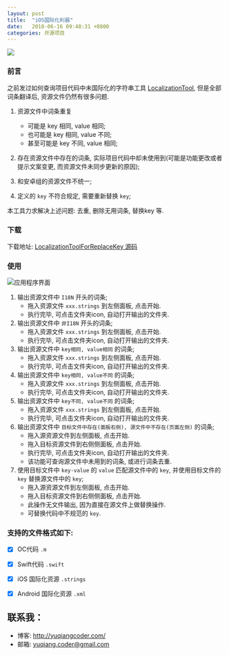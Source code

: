 ```yaml
---
layout: post
title:  "iOS国际化利器"
date:   2018-06-16 09:48:31 +0800
categories: 开源项目
---
```

![](http://yuqiangcoder.com/assets/postImages/ios/201806/1.png)

### 前言
之前发过如何查询项目代码中未国际化的字符串工具 [LocalizationTool](http://yuqiangcoder.com/2017/12/22/LocalizationTool-%E5%9B%BD%E9%99%85%E5%8C%96%E5%B7%A5%E5%85%B7.html), 但是全部词条翻译后, 资源文件仍然有很多问题.

1. 资源文件中词条重复

    * 可能是 key 相同, value 相同;
    * 也可能是 key 相同, value 不同;
    * 甚至可能是 key 不同, value 相同;

2. 存在资源文件中存在的词条, 实际项目代码中却未使用到(可能是功能更改或者提示文案变更, 而资源文件未同步更新的原因);
3. 和安卓组的资源文件不统一;
4. 定义的 `key` 不符合规定, 需要重新替换 `key`;

本工具力求解决上述问题: 去重, 删除无用词条, 替换key 等.

### 下载
下载地址: 
[LocalizationToolForReplaceKey 源码](https://github.com/YQqiang/LocalizationToolForReplaceKey)

### 使用
![应用程序界面](http://yuqiangcoder.com/assets/postImages/ios/201806/2.png)

1. 输出资源文件中 `I18N` 开头的词条;
    * 拖入资源文件 `xxx.strings` 到左侧面板, 点击开始.
    * 执行完毕, 可点击文件夹icon, 自动打开输出的文件夹.
2. 输出资源文件中 `非I18N` 开头的词条;
    * 拖入资源文件 `xxx.strings` 到左侧面板, 点击开始.
    * 执行完毕, 可点击文件夹icon, 自动打开输出的文件夹.
3. 输出资源文件中 `key相同, value相同` 的词条;
    * 拖入资源文件 `xxx.strings` 到左侧面板, 点击开始.
    * 执行完毕, 可点击文件夹icon, 自动打开输出的文件夹.
4. 输出资源文件中 `key相同, value不同` 的词条;
    * 拖入资源文件 `xxx.strings` 到左侧面板, 点击开始.
    * 执行完毕, 可点击文件夹icon, 自动打开输出的文件夹.
5. 输出资源文件中 `key不同, value不同` 的词条;
    * 拖入资源文件 `xxx.strings` 到左侧面板, 点击开始.
    * 执行完毕, 可点击文件夹icon, 自动打开输出的文件夹.
6. 输出资源文件中 `目标文件中存在(面板右侧), 源文件中不存在(页面左侧)` 的词条;
    * 拖入源资源文件到左侧面板, 点击开始.
    * 拖入目标资源文件到右侧侧面板, 点击开始.
    * 执行完毕, 可点击文件夹icon, 自动打开输出的文件夹.
    * 该功能可查询源文件中未用到的词条, 或进行词条去重.
7. 使用目标文件中 `key-value` 的 `value` 匹配源文件中的 `key`, 并使用目标文件的 `key` 替换源文件中的 `key`;
    * 拖入源资源文件到左侧面板, 点击开始.
    * 拖入目标资源文件到右侧侧面板, 点击开始.
    * 此操作无文件输出, 因为直接在源文件上做替换操作.
    * 可替换代码中不规范的 `key`.


### 支持的文件格式如下:

* [x] OC代码 `.m`
* [x] Swift代码 `.swift`
* [x] iOS 国际化资源 `.strings`
* [x] Android 国际化资源 `.xml`


## 联系我：
- 博客: http://yuqiangcoder.com/
- 邮箱: yuqiang.coder@gmail.com

[jekyll-docs]: https://jekyllrb.com/docs/home
[jekyll-gh]:   https://github.com/jekyll/jekyll
[jekyll-talk]: https://talk.jekyllrb.com/


